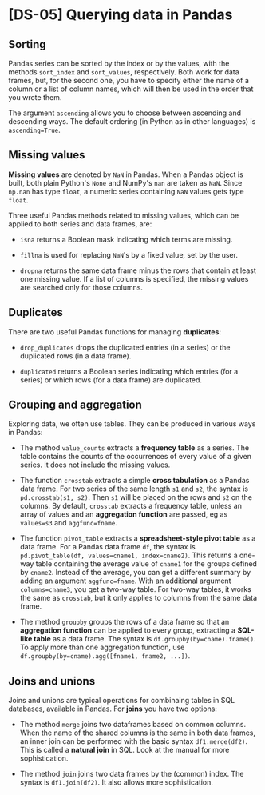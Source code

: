 # [DS-05] Querying data in Pandas

## Sorting

Pandas series can be sorted by the index or by the values, with the methods `sort_index` and `sort_values`, respectively. Both work for data frames, but, for the second one, you have to specify either the name of a column or a list of column names, which will then be used in the order that you wrote them.

The argument `ascending` allows you to choose between ascending and descending ways. The default ordering (in Python as in other languages) is `ascending=True`.

## Missing values

**Missing values** are denoted by `NaN` in Pandas. When a Pandas object is built, both plain Python's `None` and NumPy's `nan` are taken as `NaN`. Since `np.nan` has type `float`, a numeric series containing `NaN` values gets type `float`. 

Three useful Pandas methods related to missing values, which can be applied to both series and data frames, are: 

* `isna` returns a Boolean mask indicating which terms are missing.

* `fillna` is used for replacing `NaN`'s by a fixed value, set by the user.

* `dropna` returns the same data frame minus the rows that contain at least one missing value. If a list of columns is specified, the missing values are searched only for those columns.

## Duplicates

There are two useful Pandas functions for managing **duplicates**:

* `drop_duplicates` drops the duplicated entries (in a series) or the duplicated rows (in a data frame).

* `duplicated` returns a Boolean series indicating which entries (for a series) or which rows (for a data frame) are duplicated.

## Grouping and aggregation

Exploring data, we often use tables. They can be produced in various ways in Pandas:

* The method `value_counts` extracts a **frequency table** as a series. The table contains the counts of the occurrences of every value of a given series. It does not include the missing values.

* The function `crosstab` extracts a simple **cross tabulation** as a Pandas data frame. For two series of the same length `s1` and `s2`, the syntax is `pd.crosstab(s1, s2)`. Then `s1` will be placed on the rows and `s2` on the columns. By default, `crosstab` extracts a frequency table, unless an array of values and an **aggregation function** are passed, eg as `values=s3` and `aggfunc=fname`.

* The function `pivot_table` extracts a **spreadsheet-style pivot table** as a data frame. For a Pandas data frame `df`, the syntax is `pd.pivot_table(df, values=cname1, index=cname2)`. This returns a one-way table containing the average value of `cname1` for the groups defined by `cname2`. Instead of the average, you can get a different summary by adding an argument `aggfunc=fname`. With an additional argument `columns=cname3`, you get a two-way table. For two-way tables, it works the same as `crosstab`, but it only applies to columns from the same data frame.

* The method `groupby` groups the rows of a data frame so that an **aggregation function** can be applied to every group, extracting a **SQL-like table** as a data frame. The syntax is `df.groupby(by=cname).fname()`. To apply more than one aggregation function, use `df.groupby(by=cname).agg([fname1, fname2, ...])`.

## Joins and unions

Joins and unions are typical operations for combinaing tables in SQL databases, available in Pandas. For **joins** you have two options:

* The method `merge` joins two dataframes based on common columns. When the name of the shared columns is the same in both data frames, an inner join can be performed with the basic syntax `df1.merge(df2)`. This is called a **natural join** in SQL. Look at the manual for more sophistication.

* The method `join` joins two data frames by the (common) index. The syntax is `df1.join(df2)`. It also allows more sophistication.
